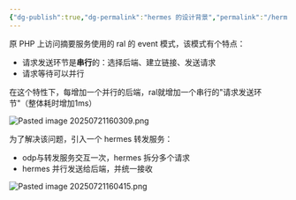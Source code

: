 ```yaml
---
{"dg-publish":true,"dg-permalink":"hermes 的设计背景","permalink":"/hermes 的设计背景/","tags":["项目","搜索架构"]}
---
```



原 PHP 上访问摘要服务使用的 ral 的 event 模式，该模式有个特点：
- 请求发送环节是**串行**的：选择后端、建立链接、发送请求
- 请求等待可以并行

在这个特性下，每增加一个并行的后端，ral就增加一个串行的"请求发送环节"（整体耗时增加1ms）

![Pasted image 20250721160309.png](/img/user/attachments/images/Pasted%20image%2020250721160309.png)

为了解决该问题，引入一个 hermes 转发服务：
- odp与转发服务交互一次，hermes 拆分多个请求
- hermes 并行发送给后端，并统一接收

![Pasted image 20250721160415.png](/img/user/attachments/images/Pasted%20image%2020250721160415.png)